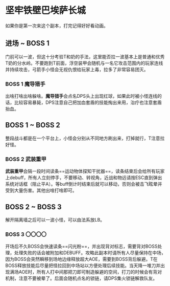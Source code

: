 # 坚牢铁壁巴埃萨长城

如果你是第一次来这个副本，打完记得好好看动画。

## 进场 ~ BOSS 1

门前可以一波，但这十分考验T和奶的手法，这里能否拉一波基本上是普通和优秀T奶的分水岭。不要跑到T前面，浮空装甲会随机与一名它攻击范围内的玩家连线并持续攻击，弓箭手小怪会无视仇恨给玩家上毒，拉多了非常容易团灭。

### BOSS 1 魔导猎手
出啥打啥出啥躲啥。**魔导猎手**会点名DPS头上出现红球，如果此时被小怪连线的话，比较容易暴毙，<Role name="healer" />DPS注意自己把加血套盾的技能掏出来用，<Role name="healer" />治疗也注意套盾抬血。

## BOSS 1 ~ BOSS 2

整段战斗都是在一个平台上，小怪会分别从不同地方刷出来，打掉就行，<Role name="tank" />T注意拉好怪。

### BOSS 2 武装重甲

**武装重甲**会隔一段时间读条==运动物体探知干扰器==，读条结束后会给所有玩家上debuff<Status :id="1269" name="慎行警告" />，<Role name="tank" /><Role name="healer" /><Role name="dps" />所有人立刻停手，不要移动、转视角，近战和物远请按ESC直到弹出系统对话框（阻止平A）。等buff倒计时结束后就可以移动，否则会被击飞眩晕并受到大量伤害。其他出啥打啥即可。

## BOSS 2 ~ BOSS 3

解开隔离墙之后可以一波小怪，可以由法系放LB。

### BOSS 3 〇〇〇〇

开场后不久BOSS会快速读条==闪光粉==，并出现背对标志，需要背对BOSS处理，处理失败的话会被附加<Status :id="149" name="眩晕" />和<Status :id="28" name="命中率降低" dispel/>DEBUFF。攻略此副本时请<Role name="tank" /><Role name="healer" /><Role name="dps" />所有人尽量保持在中场，因为BOSS会突然瞬移到场地边缘释放超大AOE，需要到BOSS背后躲避。<Role name="tank" />T在BOSS释放技能后尽量把怪拉回到中场站以方便处理后续技能。当天降一堆刀并出现满场AOE时，所有人打中间那把刀即可制造躲避的空间，打刀的时候会有背对机制，注意不要被晕了。后面会随机点名的锁链，请<Role name="dps" />DPS集火锁链解救队友。
